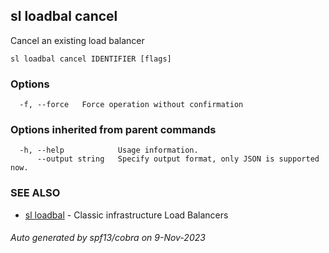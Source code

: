 ## sl loadbal cancel

Cancel an existing load balancer

```
sl loadbal cancel IDENTIFIER [flags]
```

### Options

```
  -f, --force   Force operation without confirmation
```

### Options inherited from parent commands

```
  -h, --help            Usage information.
      --output string   Specify output format, only JSON is supported now.
```

### SEE ALSO

* [sl loadbal](sl_loadbal.md)	 - Classic infrastructure Load Balancers

###### Auto generated by spf13/cobra on 9-Nov-2023
